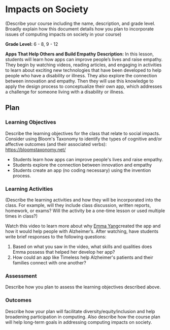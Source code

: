 # Impacts on Society

(Describe your course including the name, description, and grade level. Broadly explain how this document details how you plan to incorporate issues of computing impacts on society in your course)

**Grade Level:** 6 - 8, 9 - 12

**Apps That Help Others and Build Empathy**
**Description:**
In this lesson, students will learn how apps can improve people’s lives and raise empathy. They begin by watching videos,
reading articles, and engaging in activities to learn about exciting new technologies that have been developed to help
people who have a disability or illness. They also explore the connection between innovation and empathy. Then they will
use this knowledge to apply the design process to conceptualize their own app, which addresses a challenge for someone
living with a disability or illness.


## Plan

### Learning Objectives

Describe the learning objectives for the class that relate to social impacts. Consider using Bloom's Taxonomy to identify the types of cognitive and/or affective outcomes (and their associated verbs): https://bloomstaxonomy.net/
- Students learn how apps can improve people's lives and raise empathy.
- Students explore the connection between innovation and empathy
- Students create an app (no coding necessary) using the invention process. 


### Learning Activities

(Describe the learning activities and how they will be incorporated into the class. For example, will they include class discussion, written reports, homework, or exams? Will the activity be a one-time lesson or used multiple times in class?)

Watch this video to learn more about why [Emma Yang](https://www.youtube.com/watch?v=7FX9kZigpjc)created the app and how it would help people with Alzheimer’s. After watching, have students write brief responses to the following questions: 
1. Based on what you saw in the video, what skills and qualities does Emma possess that helped her develop her app?
2. How could an app like Timeless help Alzheimer's patients and their families connect with one another?

### Assessment

Describe how you plan to assess the learning objectives described above.


### Outcomes

Describe how your plan will facilitate diversity/equity/inclusion and help broadening participation in computing. Also describe how the course plan will help long-term goals in addressing computing impacts on society.



